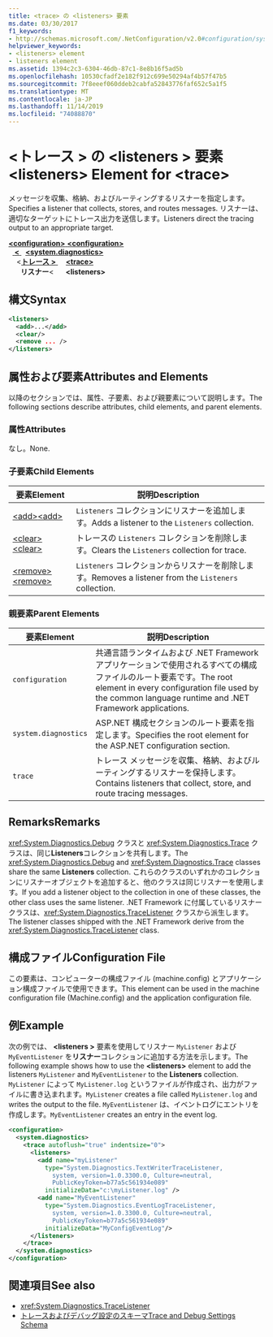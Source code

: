 ```yaml
---
title: <trace> の <listeners> 要素
ms.date: 03/30/2017
f1_keywords:
- http://schemas.microsoft.com/.NetConfiguration/v2.0#configuration/system.diagnostics/trace/listeners
helpviewer_keywords:
- <listeners> element
- listeners element
ms.assetid: 1394c2c3-6304-46db-87c1-8e8b16f5ad5b
ms.openlocfilehash: 10530cfadf2e182f912c699e50294af4b57f47b5
ms.sourcegitcommit: 7f8eeef060ddeb2cabfa52843776faf652c5a1f5
ms.translationtype: MT
ms.contentlocale: ja-JP
ms.lasthandoff: 11/14/2019
ms.locfileid: "74088870"
---
```

# <a name="listeners-element-for-trace"></a><span data-ttu-id="9fef4-102">\<トレース > の \<listeners > 要素</span><span class="sxs-lookup"><span data-stu-id="9fef4-102">\<listeners> Element for \<trace></span></span>
<span data-ttu-id="9fef4-103">メッセージを収集、格納、およびルーティングするリスナーを指定します。</span><span class="sxs-lookup"><span data-stu-id="9fef4-103">Specifies a listener that collects, stores, and routes messages.</span></span> <span data-ttu-id="9fef4-104">リスナーは、適切なターゲットにトレース出力を送信します。</span><span class="sxs-lookup"><span data-stu-id="9fef4-104">Listeners direct the tracing output to an appropriate target.</span></span>  

<span data-ttu-id="9fef4-105">[ **\<configuration>** ](../configuration-element.md)</span><span class="sxs-lookup"><span data-stu-id="9fef4-105">[**\<configuration>**](../configuration-element.md)</span></span>\
<span data-ttu-id="9fef4-106">&nbsp;&nbsp;[ **\<** ](system-diagnostics-element.md)</span><span class="sxs-lookup"><span data-stu-id="9fef4-106">&nbsp;&nbsp;[**\<system.diagnostics>**](system-diagnostics-element.md)</span></span>\
<span data-ttu-id="9fef4-107">&nbsp;&nbsp;&nbsp;&nbsp;\<[**トレース >** ](trace-element.md)</span><span class="sxs-lookup"><span data-stu-id="9fef4-107">&nbsp;&nbsp;&nbsp;&nbsp;[**\<trace>**](trace-element.md)</span></span>\
<span data-ttu-id="9fef4-108">&nbsp;&nbsp;&nbsp;&nbsp;&nbsp;&nbsp;**リスナー**\<</span><span class="sxs-lookup"><span data-stu-id="9fef4-108">&nbsp;&nbsp;&nbsp;&nbsp;&nbsp;&nbsp;**\<listeners>**</span></span>

## <a name="syntax"></a><span data-ttu-id="9fef4-109">構文</span><span class="sxs-lookup"><span data-stu-id="9fef4-109">Syntax</span></span>  
  
```xml  
<listeners>   
  <add>...</add>  
  <clear/>  
  <remove ... />  
</listeners>  
```  
  
## <a name="attributes-and-elements"></a><span data-ttu-id="9fef4-110">属性および要素</span><span class="sxs-lookup"><span data-stu-id="9fef4-110">Attributes and Elements</span></span>  
 <span data-ttu-id="9fef4-111">以降のセクションでは、属性、子要素、および親要素について説明します。</span><span class="sxs-lookup"><span data-stu-id="9fef4-111">The following sections describe attributes, child elements, and parent elements.</span></span>  
  
### <a name="attributes"></a><span data-ttu-id="9fef4-112">属性</span><span class="sxs-lookup"><span data-stu-id="9fef4-112">Attributes</span></span>  
 <span data-ttu-id="9fef4-113">なし。</span><span class="sxs-lookup"><span data-stu-id="9fef4-113">None.</span></span>  
  
### <a name="child-elements"></a><span data-ttu-id="9fef4-114">子要素</span><span class="sxs-lookup"><span data-stu-id="9fef4-114">Child Elements</span></span>  
  
|<span data-ttu-id="9fef4-115">要素</span><span class="sxs-lookup"><span data-stu-id="9fef4-115">Element</span></span>|<span data-ttu-id="9fef4-116">説明</span><span class="sxs-lookup"><span data-stu-id="9fef4-116">Description</span></span>|  
|-------------|-----------------|  
|[<span data-ttu-id="9fef4-117">\<add></span><span class="sxs-lookup"><span data-stu-id="9fef4-117">\<add></span></span>](add-element-for-listeners-for-trace.md)|<span data-ttu-id="9fef4-118">`Listeners` コレクションにリスナーを追加します。</span><span class="sxs-lookup"><span data-stu-id="9fef4-118">Adds a listener to the `Listeners` collection.</span></span>|  
|[<span data-ttu-id="9fef4-119">\<clear></span><span class="sxs-lookup"><span data-stu-id="9fef4-119">\<clear></span></span>](clear-element-for-listeners-for-trace.md)|<span data-ttu-id="9fef4-120">トレースの `Listeners` コレクションを削除します。</span><span class="sxs-lookup"><span data-stu-id="9fef4-120">Clears the `Listeners` collection for trace.</span></span>|  
|[<span data-ttu-id="9fef4-121">\<remove></span><span class="sxs-lookup"><span data-stu-id="9fef4-121">\<remove></span></span>](remove-element-for-listeners-for-trace.md)|<span data-ttu-id="9fef4-122">`Listeners` コレクションからリスナーを削除します。</span><span class="sxs-lookup"><span data-stu-id="9fef4-122">Removes a listener from the `Listeners` collection.</span></span>|  
  
### <a name="parent-elements"></a><span data-ttu-id="9fef4-123">親要素</span><span class="sxs-lookup"><span data-stu-id="9fef4-123">Parent Elements</span></span>  
  
|<span data-ttu-id="9fef4-124">要素</span><span class="sxs-lookup"><span data-stu-id="9fef4-124">Element</span></span>|<span data-ttu-id="9fef4-125">説明</span><span class="sxs-lookup"><span data-stu-id="9fef4-125">Description</span></span>|  
|-------------|-----------------|  
|`configuration`|<span data-ttu-id="9fef4-126">共通言語ランタイムおよび .NET Framework アプリケーションで使用されるすべての構成ファイルのルート要素です。</span><span class="sxs-lookup"><span data-stu-id="9fef4-126">The root element in every configuration file used by the common language runtime and .NET Framework applications.</span></span>|  
|`system.diagnostics`|<span data-ttu-id="9fef4-127">ASP.NET 構成セクションのルート要素を指定します。</span><span class="sxs-lookup"><span data-stu-id="9fef4-127">Specifies the root element for the ASP.NET configuration section.</span></span>|  
|`trace`|<span data-ttu-id="9fef4-128">トレース メッセージを収集、格納、およびルーティングするリスナーを保持します。</span><span class="sxs-lookup"><span data-stu-id="9fef4-128">Contains listeners that collect, store, and route tracing messages.</span></span>|  
  
## <a name="remarks"></a><span data-ttu-id="9fef4-129">Remarks</span><span class="sxs-lookup"><span data-stu-id="9fef4-129">Remarks</span></span>  
 <span data-ttu-id="9fef4-130"><xref:System.Diagnostics.Debug> クラスと <xref:System.Diagnostics.Trace> クラスは、同じ**Listeners**コレクションを共有します。</span><span class="sxs-lookup"><span data-stu-id="9fef4-130">The <xref:System.Diagnostics.Debug> and <xref:System.Diagnostics.Trace> classes share the same **Listeners** collection.</span></span> <span data-ttu-id="9fef4-131">これらのクラスのいずれかのコレクションにリスナーオブジェクトを追加すると、他のクラスは同じリスナーを使用します。</span><span class="sxs-lookup"><span data-stu-id="9fef4-131">If you add a listener object to the collection in one of these classes, the other class uses the same listener.</span></span> <span data-ttu-id="9fef4-132">.NET Framework に付属しているリスナークラスは、<xref:System.Diagnostics.TraceListener> クラスから派生します。</span><span class="sxs-lookup"><span data-stu-id="9fef4-132">The listener classes shipped with the .NET Framework derive from the <xref:System.Diagnostics.TraceListener> class.</span></span>  
  
## <a name="configuration-file"></a><span data-ttu-id="9fef4-133">構成ファイル</span><span class="sxs-lookup"><span data-stu-id="9fef4-133">Configuration File</span></span>  
 <span data-ttu-id="9fef4-134">この要素は、コンピューターの構成ファイル (machine.config) とアプリケーション構成ファイルで使用できます。</span><span class="sxs-lookup"><span data-stu-id="9fef4-134">This element can be used in the machine configuration file (Machine.config) and the application configuration file.</span></span>  
  
## <a name="example"></a><span data-ttu-id="9fef4-135">例</span><span class="sxs-lookup"><span data-stu-id="9fef4-135">Example</span></span>  
 <span data-ttu-id="9fef4-136">次の例では、 **\<listeners >** 要素を使用してリスナー `MyListener` および `MyEventListener` を**リスナー**コレクションに追加する方法を示します。</span><span class="sxs-lookup"><span data-stu-id="9fef4-136">The following example shows how to use the **\<listeners>** element to add the listeners `MyListener` and `MyEventListener` to the **Listeners** collection.</span></span> <span data-ttu-id="9fef4-137">`MyListener` によって `MyListener.log` というファイルが作成され、出力がファイルに書き込まれます。</span><span class="sxs-lookup"><span data-stu-id="9fef4-137">`MyListener` creates a file called `MyListener.log` and writes the output to the file.</span></span> <span data-ttu-id="9fef4-138">`MyEventListener` は、イベントログにエントリを作成します。</span><span class="sxs-lookup"><span data-stu-id="9fef4-138">`MyEventListener` creates an entry in the event log.</span></span>  
  
```xml  
<configuration>  
  <system.diagnostics>  
    <trace autoflush="true" indentsize="0">  
      <listeners>  
        <add name="myListener"   
          type="System.Diagnostics.TextWriterTraceListener,   
            system, version=1.0.3300.0, Culture=neutral,   
            PublicKeyToken=b77a5c561934e089"   
          initializeData="c:\myListener.log" />  
        <add name="MyEventListener"  
          type="System.Diagnostics.EventLogTraceListener,   
            system, version=1.0.3300.0, Culture=neutral,   
            PublicKeyToken=b77a5c561934e089"  
          initializeData="MyConfigEventLog"/>  
      </listeners>  
    </trace>  
  </system.diagnostics>  
</configuration>  
```  
  
## <a name="see-also"></a><span data-ttu-id="9fef4-139">関連項目</span><span class="sxs-lookup"><span data-stu-id="9fef4-139">See also</span></span>

- <xref:System.Diagnostics.TraceListener>
- [<span data-ttu-id="9fef4-140">トレースおよびデバッグ設定のスキーマ</span><span class="sxs-lookup"><span data-stu-id="9fef4-140">Trace and Debug Settings Schema</span></span>](index.md)
